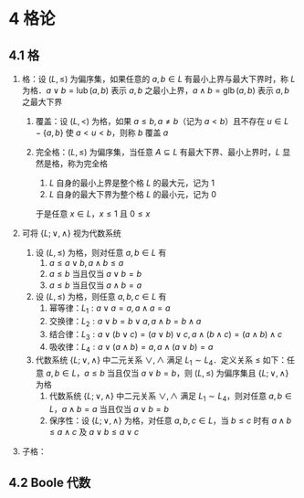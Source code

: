 # 4 格论

## 4.1 格
1. 格：设 $(L, \leqslant)$ 为偏序集，如果任意的 $a, b \in L$ 有最小上界与最大下界时，称 $L$ 为格．$a \vee b=\operatorname{lub}(a, b)$ 表示 $a, b$ 之最小上界，$a \wedge b=\operatorname{glb}(a, b)$ 表示 $a, b$ 之最大下界
    1. 覆盖：设 $(L, <)$ 为格，如果 $a \leqslant b, a \neq b$（记为 $a < b$）且不存在 $u \in L-\{a, b\}$ 使 $a < u < b$，则称 $b$ 覆盖 $a$
    2. 完全格：$(L, \leqslant)$ 为偏序集，当任意 $A \subseteq L$ 有最大下界、最小上界时，$L$ 显然是格，称为完全格
        1. $L$ 自身的最小上界是整个格 $L$ 的最大元，记为 $1$
        2. $L$ 自身的最大下界为整个格 $L$ 的最小元，记为 $0$

        于是任意 $x \in L$，$x \leqslant 1$ 且 $0 \leqslant x$

2. 可将 $\{L ; \vee, \wedge\}$ 视为代数系统
    1. 设 $(L, \leqslant)$ 为格，则对任意 $a, b \in L$ 有
        1. $a \leqslant a \vee b, a \wedge b \leqslant a$
        2. $a \leqslant b$ 当且仅当 $a \vee b=b$
        3. $a \leqslant b$ 当且仅当 $a \wedge b=a$
    2. 设 $(L, \leqslant)$ 为格，则任意 $a, b, c \in L$ 有
        1. 幂等律：$L_1: a \vee a=a, a \wedge a=a$
        2. 交换律：$L_2: a \vee b=b \vee a, a \wedge b=b \wedge a$
        3. 结合律：$L_3: a \vee(b \vee c)=(a \vee b) \vee c, a \wedge(b \wedge c)=(a \wedge b) \wedge c$
        4. 吸收律：$L_4: a \vee(a \wedge b)=a, a \wedge(a \vee b)=a$
    3. 代数系统 $\{L ; \vee, \wedge\}$ 中二元关系 $\vee, \wedge$ 满足 $L_{1}\sim L_{4}$．定义关系 $\leqslant$ 如下：任意 $a, b \in L$，$a \leqslant b$ 当且仅当 $a \vee b=b$，则 $(L, \leqslant)$ 为偏序集且 $\{L ; \vee, \wedge\}$ 为格
        1. 代数系统 $\{L ; \vee, \wedge\}$ 中二元关系 $\vee, \wedge$ 满足 $L_{1}\sim L_{4}$，则对任意 $a, b \in L$，$a \wedge b=a$ 当且仅当 $a \vee b=b$
        2. 保序性：设 $\{L ; \vee, \wedge\}$ 为格，对任意 $a, b, c \in L$，当 $b \leqslant c$ 时有 $a \wedge b \leqslant a \wedge c$ 及 $a \vee b \leqslant a \vee c$
3. 子格：

## 4.2 Boole 代数
